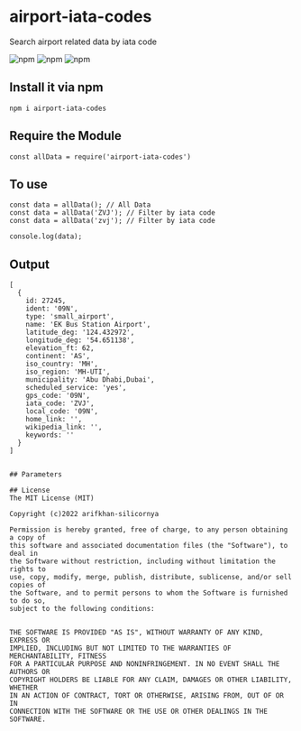 # airport-iata-codes

Search airport related data by iata code 


![npm](https://img.shields.io/npm/v/airport-iata-codes)
![npm](https://img.shields.io/npm/l/airport-iata-codes?color=002350)
![npm](https://img.shields.io/bundlephobia/minzip/airport-iata-codes/1.0.1)




## Install it via npm

```shell
npm i airport-iata-codes
```

## Require the Module

```shell
const allData = require('airport-iata-codes')
```

## To use

```shell
const data = allData(); // All Data
const data = allData('ZVJ'); // Filter by iata code
const data = allData('zvj'); // Filter by iata code

console.log(data);

```

## Output

```shell
[
  {
    id: 27245,
    ident: '09N',
    type: 'small_airport',
    name: 'EK Bus Station Airport',
    latitude_deg: '124.432972',
    longitude_deg: '54.651138',
    elevation_ft: 62,
    continent: 'AS',
    iso_country: 'MH',
    iso_region: 'MH-UTI',
    municipality: 'Abu Dhabi,Dubai',
    scheduled_service: 'yes',
    gps_code: '09N',
    iata_code: 'ZVJ',
    local_code: '09N',
    home_link: '',
    wikipedia_link: '',
    keywords: ''
  }
]


## Parameters 

## License
The MIT License (MIT)

Copyright (c)2022 arifkhan-silicornya

Permission is hereby granted, free of charge, to any person obtaining a copy of
this software and associated documentation files (the "Software"), to deal in
the Software without restriction, including without limitation the rights to
use, copy, modify, merge, publish, distribute, sublicense, and/or sell copies of
the Software, and to permit persons to whom the Software is furnished to do so,
subject to the following conditions:


THE SOFTWARE IS PROVIDED "AS IS", WITHOUT WARRANTY OF ANY KIND, EXPRESS OR
IMPLIED, INCLUDING BUT NOT LIMITED TO THE WARRANTIES OF MERCHANTABILITY, FITNESS
FOR A PARTICULAR PURPOSE AND NONINFRINGEMENT. IN NO EVENT SHALL THE AUTHORS OR
COPYRIGHT HOLDERS BE LIABLE FOR ANY CLAIM, DAMAGES OR OTHER LIABILITY, WHETHER
IN AN ACTION OF CONTRACT, TORT OR OTHERWISE, ARISING FROM, OUT OF OR IN
CONNECTION WITH THE SOFTWARE OR THE USE OR OTHER DEALINGS IN THE SOFTWARE.